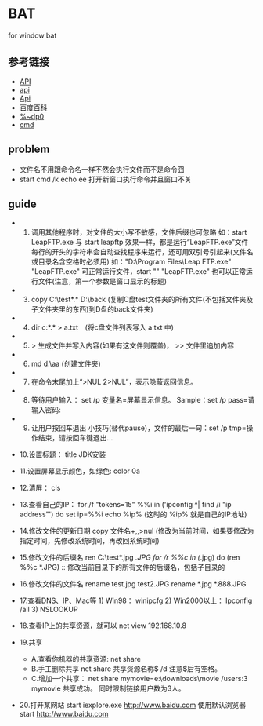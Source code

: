 # BAT
for window bat

## 参考链接
- [API](http://www.cnblogs.com/SunShineYPH/archive/2011/12/13/2285570.html)
- [api](http://www.cnblogs.com/Greensun/archive/2008/07/25/1251788.html)
- [Api](http://blog.csdn.net/junmuzi/article/details/12239303)
- [百度百科](http://baike.baidu.com/subview/283786/283786.htm)
- [%~dp0](http://blog.csdn.net/lightyearwp/article/details/2778677)
- [cmd](http://www.jb51.net/article/11287.htm)
## problem
- 文件名不用跟命令名一样不然会执行文件而不是命令囧
-  start cmd /k echo ee 打开新窗口执行命令并且窗口不关
## guide
  - 1. 调用其他程序时，对文件的大小写不敏感，文件后缀也可忽略
       如：start LeapFTP.exe  与 start leapftp 效果一样，都是运行“LeapFTP.exe”文件
       每行的开头的字符串会自动查找程序来运行，还可用双引号引起来(文件名或目录名含空格时必须用)
       如："D:\Program Files\Leap FTP.exe"
       "LeapFTP.exe" 可正常运行文件，start "" "LeapFTP.exe" 也可以正常运行文件(注意，第一个参数是窗口显示的标题)
  - 3. copy C:\test\*.* D:\back  (复制C盘test文件夹的所有文件(不包括文件夹及子文件夹里的东西)到D盘的back文件夹)
  - 4. dir c:\*.* > a.txt　(将c盘文件列表写入 a.txt 中)
  - 5.  \> 生成文件并写入内容(如果有这文件则覆盖)，  >> 文件里追加内容
  - 6. md d:\aa (创建文件夹)
  - 7. 在命令末尾加上“>NUL 2>NUL”，表示隐蔽返回信息。
  - 8. 等待用户输入： set /p 变量名=屏幕显示信息。  Sample：set /p pass=请输入密码:
  - 9. 让用户按回车退出
       小技巧(替代pause)，文件的最后一句：set /p tmp=操作结束，请按回车键退出...
  - 10.设置标题： title JDK安装
  - 11.设置屏幕显示颜色，如绿色: color 0a
  - 12.清屏： cls
  - 13.查看自己的IP：
       for /f "tokens=15" %%i in ('ipconfig ^| find /i "ip address"') do set ip=%%i
       echo %ip% (这时的 %ip% 就是自己的IP地址)

  - 14.修改文件的更新日期
        copy 文件名+,,>nul  (修改为当前时间，如果要修改为指定时间，先修改系统时间，再改回系统时间)
  - 15.修改文件的后缀名
        ren C:\test\*.jpg *.JPG
	for /r %%c in (*.jpg) do (ren %%c *.JPG)  :: 修改当前目录下的所有文件的后缀名，包括子目录的
  - 16.修改文件的文件名
        rename test.jpg test2.JPG
        rename *.jpg *.888.JPG
  - 17.查看DNS、IP、Mac等
        1) Win98： winipcfg
        2) Win2000以上： Ipconfig /all
        3) NSLOOKUP
  - 18.查看IP上的共享资源，就可以
        net view 192.168.10.8
  - 19.共享
      -  A.查看你机器的共享资源: net share
      -  B.手工删除共享
          net share 共享资源名称$ /d
          注意$后有空格。
      -  C.增加一个共享：
          net share mymovie=e:\downloads\movie /users:3
          mymovie 共享成功。 同时限制链接用户数为3人。
  - 20.打开某网站
          start iexplore.exe http://www.baidu.com
          使用默认浏览器 start http://www.baidu.com
